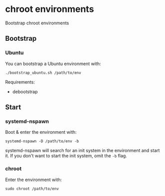 # chroot environments

Bootstrap chroot environments


## Bootstrap

### Ubuntu

You can bootstrap a Ubuntu environment with:
```
./bootstrap_ubuntu.sh /path/to/env
```
Requirements:
- debootstrap


## Start

### systemd-nspawn

Boot & enter the environment with:
```
systemd-nspawn -D /path/to/env -b
```
systemd-nspawn will search for an init system in the environment and start it. If you don't want to start the init system, omit the `-b` flag.

### chroot

Enter the environment with:
```
sudo chroot /path/to/env
```
